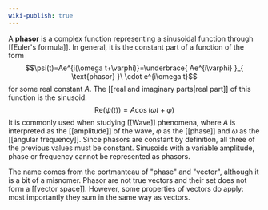 ```yaml
---
wiki-publish: true
---
```

A **phasor** is a complex function representing a sinusoidal function through [[Euler's formula]]. In general, it is the constant part of a function of the form
$$\psi(t)=Ae^{i(\omega t+\varphi)}=\underbrace{ Ae^{i\varphi} }_{ \text{phasor} }\ \cdot e^{i\omega t}$$
for some real constant $A$. The [[real and imaginary parts|real part]] of this function is the sinusoid:
$$\mathrm{Re}(\psi(t))=A\cos(\omega t+\varphi)$$
It is commonly used when studying [[Wave]] phenomena, where $A$ is interpreted as the [[amplitude]] of the wave, $\varphi$ as the [[phase]] and $\omega$ as the [[angular frequency]]. Since phasors are constant by definition, all three of the previous values must be constant. Sinusoids with a variable amplitude, phase or frequency cannot be represented as phasors.

The name comes from the portmanteau of "phase" and "vector", although it is a bit of a misnomer. Phasor are not true vectors and their set does not form a [[vector space]]. However, some properties of vectors do apply: most importantly they sum in the same way as vectors.